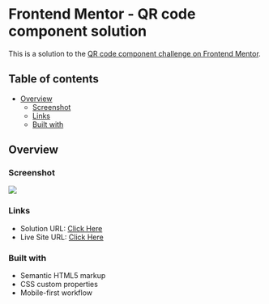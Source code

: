 # Frontend Mentor - QR code component solution

This is a solution to the [QR code component challenge on Frontend Mentor](https://www.frontendmentor.io/challenges/qr-code-component-iux_sIO_H).

## Table of contents

- [Overview](#overview)
  - [Screenshot](#screenshot)
  - [Links](#links)
  - [Built with](#built-with)

## Overview

### Screenshot

![](https://i.imgur.com/Lbh1Ry8.png)

### Links

- Solution URL: [Click Here](https://www.frontendmentor.io/solutions/qr-code-component-HyKJTXoVq)
- Live Site URL: [Click Here](https://eilonk05.github.io/qr-code-component/)

### Built with

- Semantic HTML5 markup
- CSS custom properties
- Mobile-first workflow
